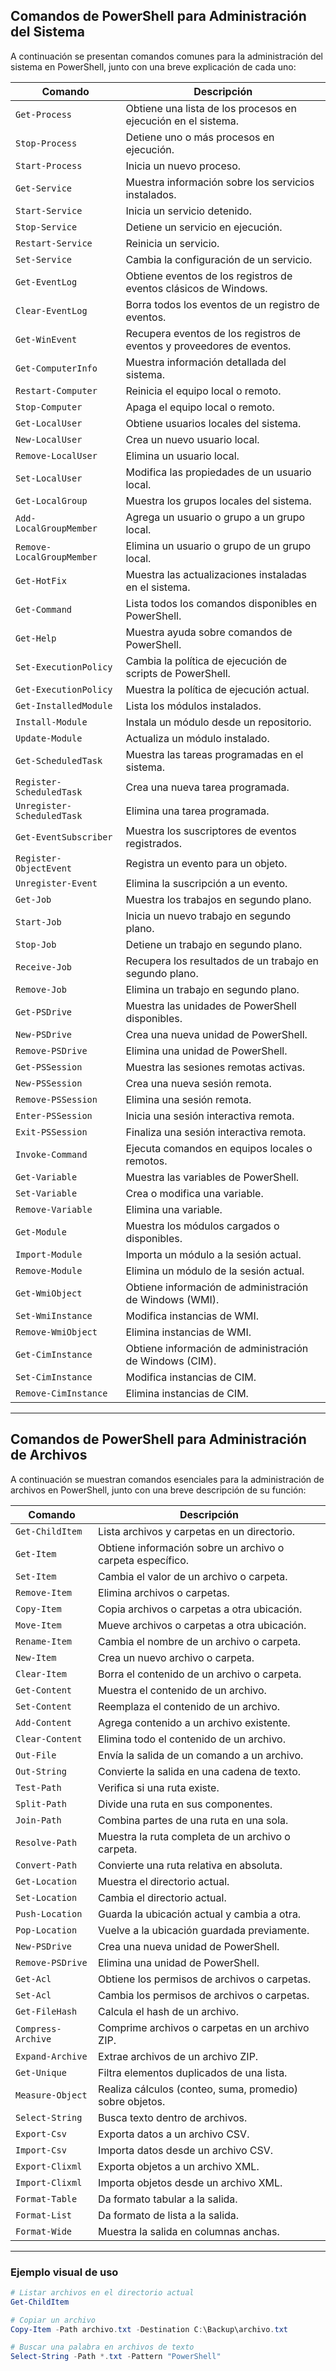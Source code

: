 ## Comandos de PowerShell para Administración del Sistema

A continuación se presentan comandos comunes para la administración del sistema en PowerShell, junto con una breve explicación de cada uno:

| Comando                  | Descripción                                                                                  |
|--------------------------|----------------------------------------------------------------------------------------------|
| `Get-Process`            | Obtiene una lista de los procesos en ejecución en el sistema.                                |
| `Stop-Process`           | Detiene uno o más procesos en ejecución.                                                     |
| `Start-Process`          | Inicia un nuevo proceso.                                                                    |
| `Get-Service`            | Muestra información sobre los servicios instalados.                                          |
| `Start-Service`          | Inicia un servicio detenido.                                                                |
| `Stop-Service`           | Detiene un servicio en ejecución.                                                           |
| `Restart-Service`        | Reinicia un servicio.                                                                       |
| `Set-Service`            | Cambia la configuración de un servicio.                                                     |
| `Get-EventLog`           | Obtiene eventos de los registros de eventos clásicos de Windows.                            |
| `Clear-EventLog`         | Borra todos los eventos de un registro de eventos.                                          |
| `Get-WinEvent`           | Recupera eventos de los registros de eventos y proveedores de eventos.                      |
| `Get-ComputerInfo`       | Muestra información detallada del sistema.                                                  |
| `Restart-Computer`       | Reinicia el equipo local o remoto.                                                          |
| `Stop-Computer`          | Apaga el equipo local o remoto.                                                             |
| `Get-LocalUser`          | Obtiene usuarios locales del sistema.                                                       |
| `New-LocalUser`          | Crea un nuevo usuario local.                                                                |
| `Remove-LocalUser`       | Elimina un usuario local.                                                                   |
| `Set-LocalUser`          | Modifica las propiedades de un usuario local.                                               |
| `Get-LocalGroup`         | Muestra los grupos locales del sistema.                                                     |
| `Add-LocalGroupMember`   | Agrega un usuario o grupo a un grupo local.                                                 |
| `Remove-LocalGroupMember`| Elimina un usuario o grupo de un grupo local.                                               |
| `Get-HotFix`             | Muestra las actualizaciones instaladas en el sistema.                                       |
| `Get-Command`            | Lista todos los comandos disponibles en PowerShell.                                         |
| `Get-Help`               | Muestra ayuda sobre comandos de PowerShell.                                                 |
| `Set-ExecutionPolicy`    | Cambia la política de ejecución de scripts de PowerShell.                                   |
| `Get-ExecutionPolicy`    | Muestra la política de ejecución actual.                                                    |
| `Get-InstalledModule`    | Lista los módulos instalados.                                                               |
| `Install-Module`         | Instala un módulo desde un repositorio.                                                     |
| `Update-Module`          | Actualiza un módulo instalado.                                                              |
| `Get-ScheduledTask`      | Muestra las tareas programadas en el sistema.                                               |
| `Register-ScheduledTask` | Crea una nueva tarea programada.                                                            |
| `Unregister-ScheduledTask`| Elimina una tarea programada.                                                              |
| `Get-EventSubscriber`    | Muestra los suscriptores de eventos registrados.                                            |
| `Register-ObjectEvent`   | Registra un evento para un objeto.                                                          |
| `Unregister-Event`       | Elimina la suscripción a un evento.                                                         |
| `Get-Job`                | Muestra los trabajos en segundo plano.                                                      |
| `Start-Job`              | Inicia un nuevo trabajo en segundo plano.                                                   |
| `Stop-Job`               | Detiene un trabajo en segundo plano.                                                        |
| `Receive-Job`            | Recupera los resultados de un trabajo en segundo plano.                                     |
| `Remove-Job`             | Elimina un trabajo en segundo plano.                                                        |
| `Get-PSDrive`            | Muestra las unidades de PowerShell disponibles.                                             |
| `New-PSDrive`            | Crea una nueva unidad de PowerShell.                                                        |
| `Remove-PSDrive`         | Elimina una unidad de PowerShell.                                                           |
| `Get-PSSession`          | Muestra las sesiones remotas activas.                                                       |
| `New-PSSession`          | Crea una nueva sesión remota.                                                               |
| `Remove-PSSession`       | Elimina una sesión remota.                                                                  |
| `Enter-PSSession`        | Inicia una sesión interactiva remota.                                                       |
| `Exit-PSSession`         | Finaliza una sesión interactiva remota.                                                     |
| `Invoke-Command`         | Ejecuta comandos en equipos locales o remotos.                                              |
| `Get-Variable`           | Muestra las variables de PowerShell.                                                        |
| `Set-Variable`           | Crea o modifica una variable.                                                               |
| `Remove-Variable`        | Elimina una variable.                                                                       |
| `Get-Module`             | Muestra los módulos cargados o disponibles.                                                 |
| `Import-Module`          | Importa un módulo a la sesión actual.                                                       |
| `Remove-Module`          | Elimina un módulo de la sesión actual.                                                      |
| `Get-WmiObject`          | Obtiene información de administración de Windows (WMI).                                     |
| `Set-WmiInstance`        | Modifica instancias de WMI.                                                                 |
| `Remove-WmiObject`       | Elimina instancias de WMI.                                                                  |
| `Get-CimInstance`        | Obtiene información de administración de Windows (CIM).                                     |
| `Set-CimInstance`        | Modifica instancias de CIM.                                                                 |
| `Remove-CimInstance`     | Elimina instancias de CIM.                                                                  |

---

## Comandos de PowerShell para Administración de Archivos

A continuación se muestran comandos esenciales para la administración de archivos en PowerShell, junto con una breve descripción de su función:

| Comando             | Descripción                                                                 |
|---------------------|-----------------------------------------------------------------------------|
| `Get-ChildItem`     | Lista archivos y carpetas en un directorio.                                 |
| `Get-Item`          | Obtiene información sobre un archivo o carpeta específico.                  |
| `Set-Item`          | Cambia el valor de un archivo o carpeta.                                    |
| `Remove-Item`       | Elimina archivos o carpetas.                                                |
| `Copy-Item`         | Copia archivos o carpetas a otra ubicación.                                 |
| `Move-Item`         | Mueve archivos o carpetas a otra ubicación.                                 |
| `Rename-Item`       | Cambia el nombre de un archivo o carpeta.                                   |
| `New-Item`          | Crea un nuevo archivo o carpeta.                                            |
| `Clear-Item`        | Borra el contenido de un archivo o carpeta.                                 |
| `Get-Content`       | Muestra el contenido de un archivo.                                         |
| `Set-Content`       | Reemplaza el contenido de un archivo.                                       |
| `Add-Content`       | Agrega contenido a un archivo existente.                                    |
| `Clear-Content`     | Elimina todo el contenido de un archivo.                                    |
| `Out-File`          | Envía la salida de un comando a un archivo.                                 |
| `Out-String`        | Convierte la salida en una cadena de texto.                                 |
| `Test-Path`         | Verifica si una ruta existe.                                                |
| `Split-Path`        | Divide una ruta en sus componentes.                                         |
| `Join-Path`         | Combina partes de una ruta en una sola.                                     |
| `Resolve-Path`      | Muestra la ruta completa de un archivo o carpeta.                           |
| `Convert-Path`      | Convierte una ruta relativa en absoluta.                                    |
| `Get-Location`      | Muestra el directorio actual.                                               |
| `Set-Location`      | Cambia el directorio actual.                                                |
| `Push-Location`     | Guarda la ubicación actual y cambia a otra.                                 |
| `Pop-Location`      | Vuelve a la ubicación guardada previamente.                                 |
| `New-PSDrive`       | Crea una nueva unidad de PowerShell.                                        |
| `Remove-PSDrive`    | Elimina una unidad de PowerShell.                                           |
| `Get-Acl`           | Obtiene los permisos de archivos o carpetas.                                |
| `Set-Acl`           | Cambia los permisos de archivos o carpetas.                                 |
| `Get-FileHash`      | Calcula el hash de un archivo.                                              |
| `Compress-Archive`  | Comprime archivos o carpetas en un archivo ZIP.                             |
| `Expand-Archive`    | Extrae archivos de un archivo ZIP.                                          |
| `Get-Unique`        | Filtra elementos duplicados de una lista.                                   |
| `Measure-Object`    | Realiza cálculos (conteo, suma, promedio) sobre objetos.                    |
| `Select-String`     | Busca texto dentro de archivos.                                             |
| `Export-Csv`        | Exporta datos a un archivo CSV.                                             |
| `Import-Csv`        | Importa datos desde un archivo CSV.                                         |
| `Export-Clixml`     | Exporta objetos a un archivo XML.                                           |
| `Import-Clixml`     | Importa objetos desde un archivo XML.                                       |
| `Format-Table`      | Da formato tabular a la salida.                                             |
| `Format-List`       | Da formato de lista a la salida.                                            |
| `Format-Wide`       | Muestra la salida en columnas anchas.                                       |

---

### Ejemplo visual de uso

```powershell
# Listar archivos en el directorio actual
Get-ChildItem

# Copiar un archivo
Copy-Item -Path archivo.txt -Destination C:\Backup\archivo.txt

# Buscar una palabra en archivos de texto
Select-String -Path *.txt -Pattern "PowerShell"
```
